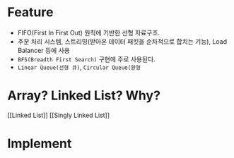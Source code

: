 
# Feature
- FIFO(First In First Out) 원칙에 기반한 선형 자료구조.
- 주문 처리 시스템, 스트리밍(받아온 데이터 패킷을 순차적으로 합치는 기능), Load Balancer 등에 사용
- `BFS(Breadth First Search)` 구현에 주로 사용된다.
- `Linear Queue(선형 큐)`, `Circular Queue(환형 `


# Array? Linked List? Why?

[[Linked List]]
[[Singly Linked List]]


# Implement

```js

```
